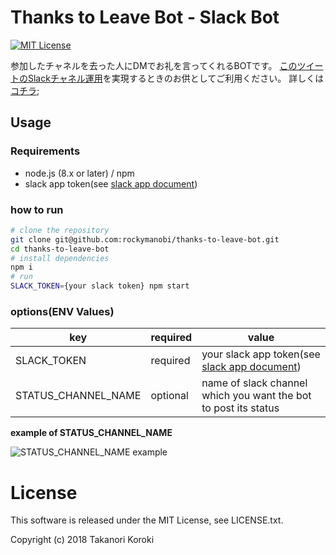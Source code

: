 # Thanks to Leave Bot - Slack Bot

[![MIT License](http://img.shields.io/badge/license-MIT-blue.svg?style=flat)](LICENSE.txt)

参加したチャネルを去った人にDMでお礼を言ってくれるBOTです。
[このツイートのSlackチャネル運用](https://twitter.com/june29/status/1075641033499635712)を実現するときのお供としてご利用ください。
詳しくは[コチラ](https://blog.rocky-manobi.com/entry/2018/12/26/150402);

## Usage

### Requirements

* node.js (8.x or later) / npm
* slack app token(see [slack app document](https://api.slack.com/bot-users))

### how to run

```bash
# clone the repository
git clone git@github.com:rockymanobi/thanks-to-leave-bot.git
cd thanks-to-leave-bot
# install dependencies
npm i
# run
SLACK_TOKEN={your slack token} npm start
```

### options(ENV Values)

| key | required | value |
| --- | --- | --- |
| SLACK_TOKEN | required | your slack app token(see [slack app document](https://api.slack.com/bot-users)) |
| STATUS_CHANNEL_NAME | optional | name of slack channel which you want the bot to post its status |

**example of STATUS_CHANNEL_NAME**

![STATUS_CHANNEL_NAME example](https://user-images.githubusercontent.com/1561249/50434733-dd20dd00-0921-11e9-9a6d-d5d28095a7da.png)


# License

This software is released under the MIT License, see LICENSE.txt.

Copyright (c) 2018 Takanori Koroki
